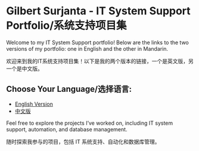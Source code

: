 # Gilbert Surjanta - IT System Support Portfolio/系统支持项目集

Welcome to my IT System Support portfolio! Below are the links to the two versions of my portfolio: one in English and the other in Mandarin.

欢迎来到我的IT系统支持项目集！以下是我的两个版本的链接，一个是英文版，另一个是中文版。

## Choose Your Language/选择语言:
- [English Version](https://github.com/Vilobert/Gilbert_Surjanta-Portfolio-/blob/main/Portfolio%20README.md)
- [中文版](https://github.com/Vilobert/Gilbert_Surjanta-Portfolio-/blob/main/%E9%A1%B9%E7%9B%AE%E4%BD%9C%E5%93%81%E9%9B%86%20README.md)

Feel free to explore the projects I’ve worked on, including IT system support, automation, and database management.

随时探索我参与的项目，包括 IT 系统支持、自动化和数据库管理。
